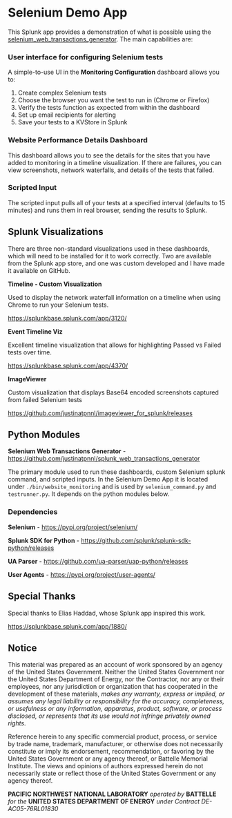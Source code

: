 # Selenium Demo App

This Splunk app provides a demonstration of what is possible using the [selenium_web_transactions_generator](https://github.com/justinatpnnl/splunk_web_transactions_generator).  The main capabilities are:

### User interface for configuring Selenium tests

A simple-to-use UI in the **Monitoring Configuration** dashboard allows you to:

1. Create complex Selenium tests
2. Choose the browser you want the test to run in (Chrome or Firefox)
3. Verify the tests function as expected from within the dashboard
4. Set up email recipients for alerting
5. Save your tests to a KVStore in Splunk

### Website Performance Details Dashboard

 This dashboard allows you to see the details for the sites that you have added to monitoring in a timeline visualization.  If there are failures, you can view screenshots, network waterfalls, and details of the tests that failed.

### Scripted Input

The scripted input pulls all of your tests at a specified interval (defaults to 15 minutes) and runs them in real browser, sending the results to Splunk.



## Splunk Visualizations

There are three non-standard visualizations used in these dashboards, which will need to be installed for it to work correctly.  Two are available from the Splunk app store, and one was custom developed and I have made it available on GitHub.

**Timeline - Custom Visualization**

Used to display the network waterfall information on a timeline when using Chrome to run your Selenium tests.

https://splunkbase.splunk.com/app/3120/



**Event Timeline Viz**

Excellent timeline visualization that allows for highlighting Passed vs Failed tests over time.

https://splunkbase.splunk.com/app/4370/



**ImageViewer**

Custom visualization that displays Base64 encoded screenshots captured from failed Selenium tests

https://github.com/justinatpnnl/imageviewer_for_splunk/releases



## Python Modules

**Selenium Web Transactions Generator** - https://github.com/justinatpnnl/splunk_web_transactions_generator

The primary module used to run these dashboards, custom Selenium splunk command, and scripted inputs.  In the Selenium Demo App it is located under `./bin/website_monitoring` and is used by `selenium_command.py` and `testrunner.py`.  It depends on the python modules below.

### Dependencies

**Selenium** - https://pypi.org/project/selenium/

**Splunk SDK for Python** - https://github.com/splunk/splunk-sdk-python/releases

**UA Parser** - https://github.com/ua-parser/uap-python/releases

**User Agents** - https://pypi.org/project/user-agents/



## Special Thanks

Special thanks to Elias Haddad, whose Splunk app inspired this work.

https://splunkbase.splunk.com/app/1880/



## Notice

This material was prepared as an account of work sponsored by an agency of the United States Government. Neither the United States Government nor the United States Department of Energy, nor the Contractor, nor any or their employees, nor any jurisdiction or organization that has cooperated in the development of these materials, *makes any warranty, express or implied, or assumes any legal liability or responsibility for the accuracy, completeness, or usefulness or any information, apparatus, product, software, or process disclosed, or represents that its use would not infringe privately owned rights*.

Reference herein to any specific commercial product, process, or service by trade name, trademark, manufacturer, or otherwise does not necessarily constitute or imply its endorsement, recommendation, or favoring by the United States Government or any agency thereof, or Battelle Memorial Institute. The views and opinions of authors expressed herein do not necessarily state or reflect those of the United States Government or any agency thereof.

**PACIFIC NORTHWEST NATIONAL LABORATORY**
*operated by*
**BATTELLE**
*for the*
**UNITED STATES DEPARTMENT OF ENERGY**
*under Contract DE-AC05-76RL01830*